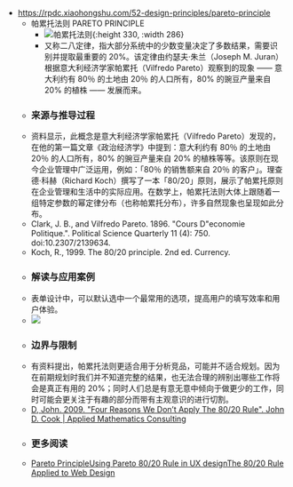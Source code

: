 - https://rpdc.xiaohongshu.com/52-design-principles/pareto-principle
	- 帕累托法则 PARETO PRINCIPLE
		- ![帕累托法则](https://picasso-static.xiaohongshu.com/fe-platform/141e702d23eabd45ff96fdcf7be273eae80d54db.gif){:height 330, :width 286}
		- 又称二八定律，指大部分系统中的少数变量决定了多数结果，需要识别并提取最重要的 20%。该定律由约瑟夫·朱兰（Joseph M. Juran）根据意大利经济学家帕累托（Vilfredo Pareto）观察到的现象 —— 意大利约有 80％ 的土地由 20％ 的人口所有，80% 的豌豆产量来自 20% 的植株 —— 发展而来。
	- ### 来源与推导过程
	- 资料显示，此概念是意大利经济学家帕累托（Vilfredo Pareto）发现的，在他的第一篇文章《政治经济学》中提到：意大利约有 80％ 的土地由 20％ 的人口所有，80% 的豌豆产量来自 20% 的植株等等。该原则在现今企业管理中广泛运用，例如：「80％ 的销售额来自 20％ 的客户」。理查德·科赫（Richard Koch）撰写了一本「80/20」原则，展示了帕累托原则在企业管理和生活中的实际应用。在数学上，帕累托法则大体上跟随着一组特定参数的幂定律分布（也称帕累托分布），许多自然现象也呈现如此分布。
	- Clark, J. B., and Vilfredo Pareto. 1896. "Cours D"economie Politique.". Political Science Quarterly 11 (4): 750. doi:10.2307/2139634.
	- Koch, R., 1999. The 80/20 principle. 2nd ed. Currency.
	- ### 解读与应用案例
	- 表单设计中，可以默认选中一个最常用的选项，提高用户的填写效率和用户体验。
	- ![](https://picasso-static.xiaohongshu.com/fe-platform/2f0eb674f38eafe5498a1bb0a10897fd7a64a2db.png)
	- ### 边界与限制
	- 有资料提出，帕累托法则更适合用于分析竞品，可能并不适合规划。因为在前期规划时我们并不知道完整的结果，也无法合理的辨别出哪些工作将会是真正有用的 20%；同时人们总是有意无意中倾向于做更少的工作，同时可能会更关注于有趣的部分而带有主观意识的进行切割。
	- [D, John. 2009. "Four Reasons We Don’t Apply The 80/20 Rule". John D. Cook | Applied Mathematics Consulting](https://www.johndcook.com/blog/2009/02/03/obstacles-to-applying-pareto-rule/)
	- ### 更多阅读
	- [Pareto Principle](https://lawsofux.com/pareto-principle/)[Using Pareto 80/20 Rule in UX design](https://ux360.design/80-20-rule-design/)[The 80/20 Rule Applied to Web Design](https://www.webdesignerdepot.com/2011/02/the-8020-rule-applied-to-web-design/)